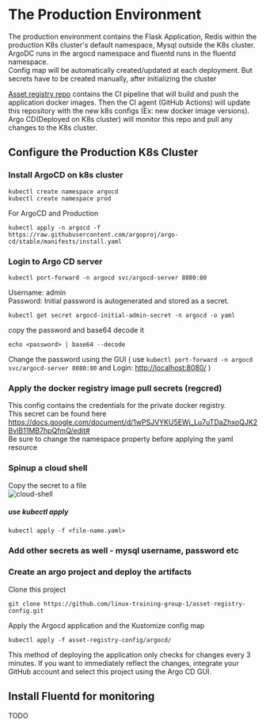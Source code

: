 # The Production Environment 
The production environment contains the Flask Application, Redis within the production K8s cluster's default namespace, Mysql outside the K8s cluster.<br>
ArgoDC runs in the argocd namespace and fluentd runs in the fluentd namespace.<br>
Config map will be automatically created/updated at each deployment. But secrets have to be created manually, 
after initializing the cluster<br>

[Asset registry repo](https://github.com/linux-training-group-1/asset-registry) contains the CI pipeline that will build and push the application docker images. Then the CI agent (GitHub Actions) will update this repository with the new k8s configs (Ex: new docker image versions).<br>
Argo CD(Deployed on K8s cluster) will monitor this repo and pull any changes to the K8s cluster.<br>
## Configure the Production K8s Cluster
### Install ArgoCD on k8s cluster <br>

```
kubectl create namespace argocd
kubectl create namespace prod
```
For ArgoCD and Production

```
kubectl apply -n argocd -f https://raw.githubusercontent.com/argoproj/argo-cd/stable/manifests/install.yaml
```
### Login to Argo CD server
```
kubectl port-forward -n argocd svc/argocd-server 8080:80
```
Username: admin<br>
Password: Initial password is autogenerated and stored as a secret.
```
kubectl get secret argocd-initial-admin-secret -n argocd -o yaml
```
copy the password and base64 decode it<br>
```
echo <password> | base64 --decode
```
Change the password using the GUI ( use `kubectl port-forward -n argocd svc/argocd-server 8080:80` and Login: [http://localhost:8080/](http://localhost:8080/) )<br>
### Apply the docker registry image pull secrets (regcred)
This config contains the credentials for the private docker registry.<br>
This secret can be found here<br>
https://docs.google.com/document/d/1wPSJVYKU5EWj_Lu7uTDaZhxoQJK2BvIB11MB7hpQfmQ/edit#<br>
Be sure to change the namespace property before applying the yaml resource <br>
### Spinup a cloud shell
Copy the secret to a file<br>
![cloud-shell](https://user-images.githubusercontent.com/32504465/145701482-95169c2c-3555-490b-bb0e-19ea83ef2f25.png)<br>
##### use kubectl apply
`kubectl apply -f <file-name.yaml>`
### Add other secrets as well - mysql username, password etc
### Create an argo project and deploy the artifacts<br>
Clone this project
```
git clone https://github.com/linux-training-group-1/asset-registry-config.git
```
Apply the Argocd application and the Kustomize config map
```
kubectl apply -f asset-registry-config/argocd/
```
This method of deploying the application only checks for changes every 3 minutes. If you want to immediately reflect the changes, integrate your GitHub account and select this project using the Argo CD GUI. 

## Install Fluentd for monitoring
TODO 
